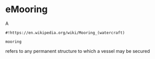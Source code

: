 # eMooring #

A 
```
#!https://en.wikipedia.org/wiki/Mooring_(watercraft)

mooring 
```
refers to any permanent structure to which a vessel may be secured